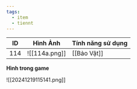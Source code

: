 ```yaml
---
tags:
  - item
  - tiennt
---
```


| ID  | Hình Ảnh      | Tính năng sử dụng |
| --- | ------------- | ----------------- |
| 114 | ![[114a.png]] | [[Bảo Vật]]       |

**Hình trong game**

![[20241219115141.png]]